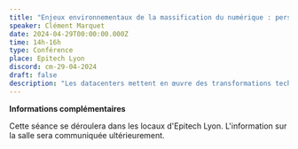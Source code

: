 ```yaml
---
title: "Enjeux environnementaux de la massification du numérique : perspectives à partir de l'étude des datacenters"
speaker: Clément Marquet
date: 2024-04-29T00:00:00.000Z
time: 14h-16h
type: Conférence
place: Epitech Lyon
discord: cm-29-04-2024
draft: false
description: "Les datacenters mettent en œuvre des transformations techniques, spatiales et organisationnelles pour accompagner la massification des échanges informatiques. En s’intéressant aux problématiques rencontrées par les acteurs des datacenters (gestionnaires d’infrastructures, directeurs des systèmes d’information, consultants, mais aussi élus locaux et fournisseurs d’électricité), cet présentation mettra en évidence les conséquences matérielles de l’essor du numérique, la diversité des enjeux écologique qui y sont associés, et les difficultés rencontrées par les acteurs publiques qui cherche à gouverner l'empreinte environnementale croissante de ces infrastructures."
---
```


**Informations complémentaires**

Cette séance se déroulera dans les locaux d'Epitech Lyon. L'information sur la salle sera communiquée ultérieurement.
